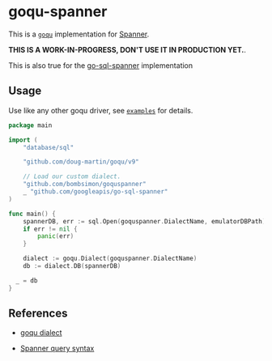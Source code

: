 # goqu-spanner

This is a [`goqu`][goqu] implementation for [Spanner].

**THIS IS A WORK-IN-PROGRESS, DON'T USE IT IN PRODUCTION YET.**.

This is also true for the [go-sql-spanner] implementation

## Usage

Use like any other goqu driver, see [`examples`][examples] for details.

```go
package main

import (
    "database/sql"

    "github.com/doug-martin/goqu/v9"

    // Load our custom dialect.
    "github.com/bombsimon/goquspanner"
    _ "github.com/googleapis/go-sql-spanner"
)

func main() {
    spannerDB, err := sql.Open(goquspanner.DialectName, emulatorDBPath)
    if err != nil {
        panic(err)
    }

    dialect := goqu.Dialect(goquspanner.DialectName)
    db := dialect.DB(spannerDB)

  _ = db
}
```

## References

- [goqu dialect]
- [Spanner query syntax]

  [examples]: ./examples
  [go-sql-spanner]: https://github.com/googleapis/go-sql-spanner
  [goqu dialect]: https://github.com/doug-martin/goqu/blob/master/docs/dialect.md
  [goqu]: https://github.com/doug-martin/goqu
  [spanner query syntax]: https://cloud.google.com/spanner/docs/reference/standard-sql/query-syntax
  [spanner]: https://cloud.google.com/spanner
